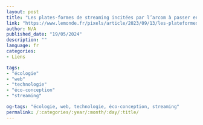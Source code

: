 ```yaml
---
layout: post
title: "Les plates-formes de streaming incitées par l’arcom à passer en mode économie"
link: "https://www.lemonde.fr/pixels/article/2023/09/13/les-plateformes-de-streaming-incitees-par-l-arcom-a-passer-en-mode-economie_6189194_4408996.html"
author: N/A
published_date: "19/05/2024"
description: ""
language: fr
categories:
- Liens

tags:
- "écologie"
- "web"
- "technologie"
- "éco-conception"
- "streaming"

og-tags: "écologie, web, technologie, éco-conception, streaming"
permalink: /:categories/:year/:month/:day/:title/
---
```

